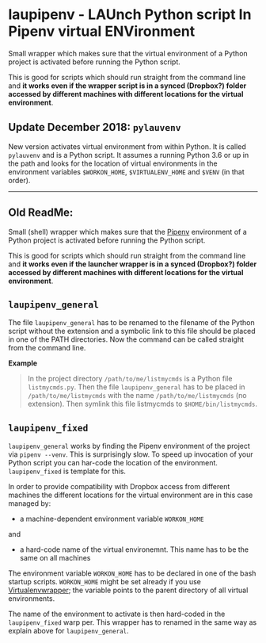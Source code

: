# laupipenv - LAUnch Python script In Pipenv virtual ENVironment

Small wrapper which makes sure that the virtual environment of a
Python project is activated before running the Python script.

This is good for scripts which should run straight from the command
line and **it works even if the wrapper script is in a synced
(Dropbox?) folder accessed by different machines with different
locations for the virtual environment**.


## Update December 2018: `pylauvenv`

New version activates virtual environment from within Python. It is called `pylauvenv` and is a Python script. It assumes a running Python 3.6 or up in the path and looks for the location of virtual environments in the environment variables `$WORKON_HOME`, `$VIRTUALENV_HOME` and `$VENV` (in that order).


***

## Old ReadMe:

Small (shell) wrapper which makes sure that the [Pipenv][] environment
of a Python project is activated before running the Python
script. 

This is good for scripts which should run straight from the command
line and **it works even if the launcher wrapper is in a synced
(Dropbox?) folder accessed by different machines with different
locations for the virtual environment**.

## `laupipenv_general`

The file `laupipenv_general` has to be renamed to the filename of the
Python script without the extension and a symbolic link to this file
should be placed in one of the PATH directories. Now the command can
be called straight from the command line.

**Example**

> In the project directory `/path/to/me/listmycmds` is a Python
file `listmycmds.py`. Then the file `laupipenv_general` has to be placed
in `/path/to/me/listmycmds` with the name `/path/to/me/listmycmds` (no
extension). Then symlink this file listmycmds to `$HOME/bin/listmycmds`.


## `laupipenv_fixed`

`laupipenv_general` works by finding the Pipenv environment of the
project via `pipenv --venv`. This is surprisingly slow. To speed up
invocation of your Python script you can har-code the location of the
environment. `laupipenv_fixed` is template for this.

In order to provide compatibility with Dropbox access from different
machines the different locations for the virtual environment are in
this case managed by:

* a machine-dependent environment variable `WORKON_HOME` 

and

* a hard-code name of the virtual environemnt. This name has to be the same on all machines

The environment variable `WORKON_HOME` has to be declared in one of the bash startup scripts. `WORKON_HOME` might be set already if you use [Virtualenvwrapper][]; the variable points to the parent directory of all virtual environments.

The name of the environment to activate is then hard-coded in the `laupipenv_fixed` warp per. This wrapper has to renamed in the same way as explain above for `laupipenv_general`.


[Pipenv]: https://docs.pipenv.org/
[Virtualenvwrapper]: http://virtualenvwrapper.readthedocs.io/

<!--  LocalWords:  listmycmds laupipenv Pipenv
 -->

